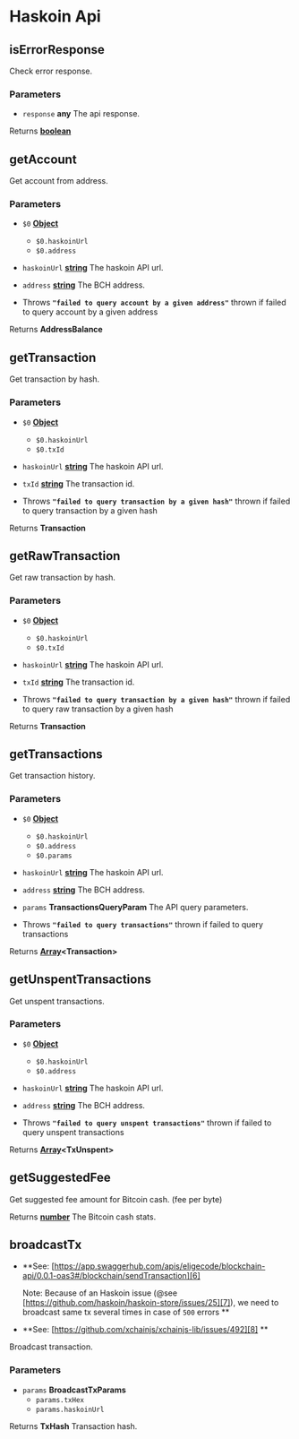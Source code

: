 # Haskoin Api

<!-- Generated by documentation.js. Update this documentation by updating the source code. -->

## isErrorResponse

Check error response.

### Parameters

-   `response` **any** The api response.

Returns **[boolean][1]** 

## getAccount

Get account from address.

### Parameters

-   `$0` **[Object][2]** 
    -   `$0.haskoinUrl`  
    -   `$0.address`  
-   `haskoinUrl` **[string][3]** The haskoin API url.
-   `address` **[string][3]** The BCH address.


-   Throws **`"failed to query account by a given address"`** thrown if failed to query account by a given address

Returns **AddressBalance** 

## getTransaction

Get transaction by hash.

### Parameters

-   `$0` **[Object][2]** 
    -   `$0.haskoinUrl`  
    -   `$0.txId`  
-   `haskoinUrl` **[string][3]** The haskoin API url.
-   `txId` **[string][3]** The transaction id.


-   Throws **`"failed to query transaction by a given hash"`** thrown if failed to query transaction by a given hash

Returns **Transaction** 

## getRawTransaction

Get raw transaction by hash.

### Parameters

-   `$0` **[Object][2]** 
    -   `$0.haskoinUrl`  
    -   `$0.txId`  
-   `haskoinUrl` **[string][3]** The haskoin API url.
-   `txId` **[string][3]** The transaction id.


-   Throws **`"failed to query transaction by a given hash"`** thrown if failed to query raw transaction by a given hash

Returns **Transaction** 

## getTransactions

Get transaction history.

### Parameters

-   `$0` **[Object][2]** 
    -   `$0.haskoinUrl`  
    -   `$0.address`  
    -   `$0.params`  
-   `haskoinUrl` **[string][3]** The haskoin API url.
-   `address` **[string][3]** The BCH address.
-   `params` **TransactionsQueryParam** The API query parameters.


-   Throws **`"failed to query transactions"`** thrown if failed to query transactions

Returns **[Array][4]&lt;Transaction>** 

## getUnspentTransactions

Get unspent transactions.

### Parameters

-   `$0` **[Object][2]** 
    -   `$0.haskoinUrl`  
    -   `$0.address`  
-   `haskoinUrl` **[string][3]** The haskoin API url.
-   `address` **[string][3]** The BCH address.


-   Throws **`"failed to query unspent transactions"`** thrown if failed to query unspent transactions

Returns **[Array][4]&lt;TxUnspent>** 

## getSuggestedFee

Get suggested fee amount for Bitcoin cash. (fee per byte)

Returns **[number][5]** The Bitcoin cash stats.

## broadcastTx

-   **See: [https://app.swaggerhub.com/apis/eligecode/blockchain-api/0.0.1-oas3#/blockchain/sendTransaction][6]

    Note: Because of an Haskoin issue (@see [https://github.com/haskoin/haskoin-store/issues/25][7]),
    we need to broadcast same tx several times in case of `500` errors
    **
-   **See: [https://github.com/xchainjs/xchainjs-lib/issues/492][8]
    **

Broadcast transaction.

### Parameters

-   `params` **BroadcastTxParams** 
    -   `params.txHex`  
    -   `params.haskoinUrl`  

Returns **TxHash** Transaction hash.

[1]: https://developer.mozilla.org/docs/Web/JavaScript/Reference/Global_Objects/Boolean

[2]: https://developer.mozilla.org/docs/Web/JavaScript/Reference/Global_Objects/Object

[3]: https://developer.mozilla.org/docs/Web/JavaScript/Reference/Global_Objects/String

[4]: https://developer.mozilla.org/docs/Web/JavaScript/Reference/Global_Objects/Array

[5]: https://developer.mozilla.org/docs/Web/JavaScript/Reference/Global_Objects/Number

[6]: https://app.swaggerhub.com/apis/eligecode/blockchain-api/0.0.1-oas3#/blockchain/sendTransaction

[7]: https://github.com/haskoin/haskoin-store/issues/25

[8]: https://github.com/xchainjs/xchainjs-lib/issues/492
